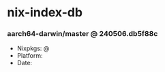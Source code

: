 # nix-index-db
### aarch64-darwin/master @ 240506.db5f88c
- Nixpkgs: @[](https://github.com/NixOS/nixpkgs/commit/db5f88c41a638e4ff1f67a61310a6e958eaa07a8)
- Platform: 
- Date: 
